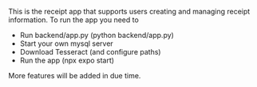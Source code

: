 This is the receipt app that supports users creating and managing receipt information. To run the app you need to 


- Run backend/app.py (python backend/app.py)
- Start your own mysql server
- Download Tesseract (and configure paths)
- Run the app (npx expo start)

More features will be added in due time.
